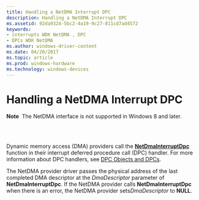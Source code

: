 ```yaml
---
title: Handling a NetDMA Interrupt DPC
description: Handling a NetDMA Interrupt DPC
ms.assetid: 92da9324-5bc2-4a19-9c27-811cd7ad4572
keywords:
- interrupts WDK NetDMA , DPC
- DPCs WDK NetDMA
ms.author: windows-driver-content
ms.date: 04/20/2017
ms.topic: article
ms.prod: windows-hardware
ms.technology: windows-devices
---
```


# Handling a NetDMA Interrupt DPC


**Note**  The NetDMA interface is not supported in Windows 8 and later.

 

## <a href="" id="ddk-handling-a-netdma-interrupt-dpc-ng"></a>


Dynamic memory access (DMA) providers call the [**NetDmaInterruptDpc**](https://msdn.microsoft.com/library/windows/hardware/ff568330) function in their interrupt deferred procedure call (DPC) handler. For more information about DPC handlers, see [DPC Objects and DPCs](https://msdn.microsoft.com/library/windows/hardware/ff544084).

The NetDMA provider driver passes the physical address of the last completed DMA descriptor at the *DmaDescriptor* parameter of **NetDmaInterruptDpc**. If the NetDMA provider calls **NetDmaInterruptDpc** when there is an error, the NetDMA provider sets*DmaDescriptor* to **NULL**.

 

 





